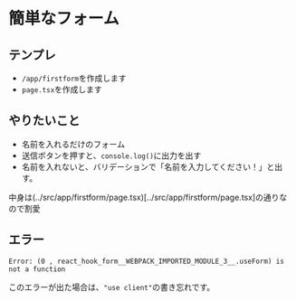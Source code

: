 # 簡単なフォーム
## テンプレ
- `/app/firstform`を作成します
- `page.tsx`を作成します

## やりたいこと
- 名前を入れるだけのフォーム
- 送信ボタンを押すと、`console.log()`に出力を出す
- 名前を入れないと、バリデーションで「名前を入力してください！」と出す。

中身は(../src/app/firstform/page.tsx)[../src/app/firstform/page.tsx]の通りなので割愛

## エラー
```
Error: (0 , react_hook_form__WEBPACK_IMPORTED_MODULE_3__.useForm) is not a function
```
このエラーが出た場合は、`"use client"`の書き忘れです。